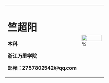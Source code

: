 <table border="0"> 
<tr> 
  <td width="75%"> 
    <h1>竺超阳</h1> 
    <p><b>本科</b></p>
    <p><b>浙江万里学院</b></p> 
    <p><b>邮箱：2757802542@qq.com</b></p>
  </td> 
  <td width="25%"> 
    <img src="/zhengjianzhao.jpg" width="100%"> %  
  </td> 
</tr> 
</table>

